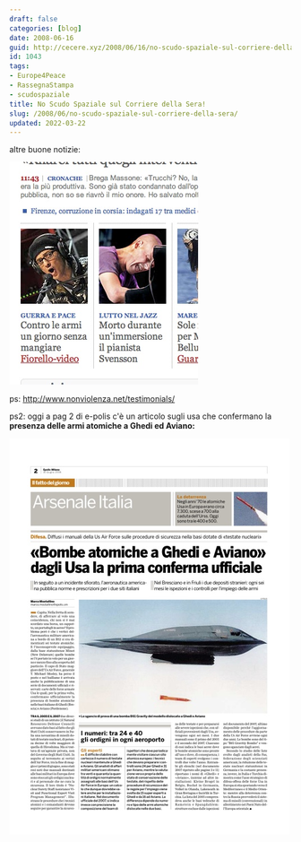 ```yaml
---
draft: false
categories: [blog]
date: 2008-06-16
guid: http://cecere.xyz/2008/06/16/no-scudo-spaziale-sul-corriere-della-sera/
id: 1043
tags:
- Europe4Peace
- RassegnaStampa
- scudospaziale
title: No Scudo Spaziale sul Corriere della Sera!
slug: /2008/06/no-scudo-spaziale-sul-corriere-della-sera/
updated: 2022-03-22
---
```


altre buone notizie:

![corrieresera_20080616](../../../assets/img/post/2008/corrieresera_20080616.jpg)
  
ps: <http://www.nonviolenza.net/testimonials/>

ps2: oggi a pag 2 di e-polis c'è un articolo sugli usa che confermano la **presenza delle armi atomiche a Ghedi ed Aviano:**

[![](../../../assets/img/post/2008/da-e-polis-20080616-mi.jpg)](../../../assets/img/post/2008/e-polis_20080616_mi.pdf)
